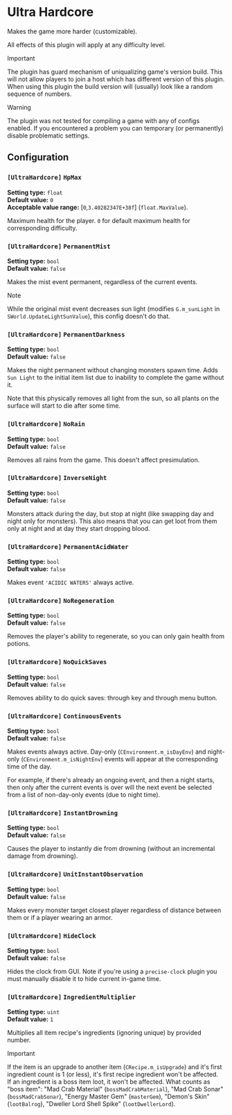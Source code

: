 
# Ultra Hardcore

Makes the game more harder (customizable).

All effects of this plugin will apply at any difficulty level.

> [!IMPORTANT]
> The plugin has guard mechanism of uniqualizing game's version build.
> This will not allow players to join a host which has different version of this plugin.
> When using this plugin the build version will (usually) look like a random sequence of numbers.

> [!WARNING]
> The plugin was not tested for compiling a game with any of configs enabled. If you encountered a problem you can temporary (or permanently) disable problematic settings.

## Configuration

### `[UltraHardcore]` `HpMax`

**Setting type:** `float` \
**Default value:** `0` \
**Acceptable value range:** [`0`,`3.40282347E+38f`] (`float.MaxValue`).

Maximum health for the player. `0` for default maximum health for corresponding difficulty.

### `[UltraHardcore]` `PermanentMist`

**Setting type:** `bool` \
**Default value:** `false`

Makes the mist event permanent, regardless of the current events.

> [!NOTE]
> While the original mist event decreases sun light (modifies `G.m_sunLight` in `SWorld.UpdateLightSunValue`), this config doesn't do that.

### `[UltraHardcore]` `PermanentDarkness`

**Setting type:** `bool` \
**Default value:** `false`

Makes the night permanent without changing monsters spawn time.
Adds `Sun Light` to the initial item list due to inability to complete the game without it.

Note that this physically removes all light from the sun, so all plants on the surface will start to die after some time.

### `[UltraHardcore]` `NoRain`

**Setting type:** `bool` \
**Default value:** `false`

Removes all rains from the game. This doesn't affect presimulation.

### `[UltraHardcore]` `InverseNight`

**Setting type:** `bool` \
**Default value:** `false`

Monsters attack during the day, but stop at night (like swapping day and night only for monsters).
This also means that you can get loot from them only at night and at day they start dropping blood.

### `[UltraHardcore]` `PermanentAcidWater`

**Setting type:** `bool` \
**Default value:** `false`

Makes event `'ACIDIC WATERS'` always active.

### `[UltraHardcore]` `NoRegeneration`

**Setting type:** `bool` \
**Default value:** `false`

Removes the player's ability to regenerate, so you can only gain health from potions.

### `[UltraHardcore]` `NoQuickSaves`

**Setting type:** `bool` \
**Default value:** `false`

Removes ability to do quick saves: through key and through menu button.

### `[UltraHardcore]` `ContinuousEvents`

**Setting type:** `bool` \
**Default value:** `false`

Makes events always active. Day-only (`CEnvironment.m_isDayEnv`) and night-only (`CEnvironment.m_isNightEnv`) events will appear at the corresponding time of the day.

For example, if there's already an ongoing event, and then a night starts, then only after the current events is over will the next event be selected from a list of non-day-only events (due to night time).

### `[UltraHardcore]` `InstantDrowning`

**Setting type:** `bool` \
**Default value:** `false`

Causes the player to instantly die from drowning (without an incremental damage from drowning).

### `[UltraHardcore]` `UnitInstantObservation`

**Setting type:** `bool` \
**Default value:** `false`

Makes every monster target closest player regardless of distance between them or if a player wearing an armor.

### `[UltraHardcore]` `HideClock`

**Setting type:** `bool` \
**Default value:** `false`

Hides the clock from GUI. Note if you're using a `precise-clock` plugin you must manually disable it to hide current in-game time.

### `[UltraHardcore]` `IngredientMultiplier`

**Setting type:** `uint` \
**Default value:** `1`

Multiplies all item recipe's ingredients (ignoring unique) by provided number.

> [!IMPORTANT]
> If the item is an upgrade to another item (`CRecipe.m_isUpgrade`) and it's first ingredient count is 1 (or less), it's first recipe ingredient won't be affected. \
> If an ingredient is a boss item loot, it won't be affected. What counts as "boss item":
> "Mad Crab Material" (`bossMadCrabMaterial`), "Mad Crab Sonar" (`bossMadCrabSonar`), "Energy Master Gem" (`masterGem`), "Demon's Skin" (`lootBalrog`), "Dweller Lord Shell Spike" (`lootDwellerLord`).
